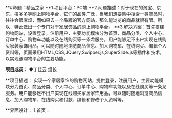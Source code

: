 **#命题：精品之家
**1.项目平台：PC端
**2.问题描述：对于现在的淘宝、京东、拼多多等网上购物平台，它们的品类广泛，当我们想要集中搜索一类商品时，往往会很麻烦，而如果去一个品牌的官方网站，那么能浏览的商品就很有限。所以，特此做出一个专门对于家居饰品的网上购物平台。
**3.解决方案：首先搭建购物网站，设置登录，注册用户，主要功能模块分为首页、商品分类、个人中心、订单中心、购物车功能以及在线购买等一条龙服务。用户能够足不出户实现在线购买家装家饰用品，可以随时随地浏览商品信息、加入购物车、在线购买、编辑个人资料等，页面采用HTML,CSS,JQuery,Swipper.js,SuperSlide.js等插件和技术，以实现该购物平台的主要功能。

**项目成员：**
   ●丁佳云  组长

**项目描述：
实现一个家居家饰的购物网站，提供登录，注册用户，主要功能模块分为首页、商品分类、个人中心、订单中心、购物车功能以及在线购买等一条龙服务。用户能够足不出户实现在线购买家居家饰用品，可以随时随地浏览商品信息、加入购物车、在线购买和付款、编辑和修改个人资料等。

**界面设计：
1.首页：
